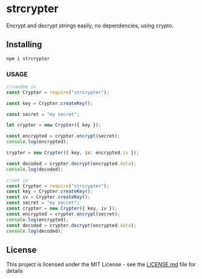 # strcrypter

Encrypt and decrypt strings easily, no dependencies, using crypto.

## Installing

```bash
npm i strcrypter
```

### USAGE

```js
//random iv
const Crypter = require("strcrypter");

const key = Crypter.createKey();

const secret = "my secret";

let crypter = new Crypter({ key });

const encrypted = crypter.encrypt(secret);
console.log(encrypted);

crypter = new Crypter({ key, iv: encrypted.iv });

const decoded = crypter.decrypt(encrypted.data);
console.log(decoded);
```

```js
//set iv
const Crypter = require("strcrypter");
const key = Crypter.createKey();
const iv = Crypter.createKey();
const secret = "my secret";
const crypter = new Crypter({ key, iv });
const encrypted = crypter.encrypt(secret);
console.log(encrypted);
const decoded = crypter.decrypt(encrypted.data);
console.log(decoded);
```

## License

This project is licensed under the MIT License - see the [LICENSE.md](LICENSE.md) file for details
